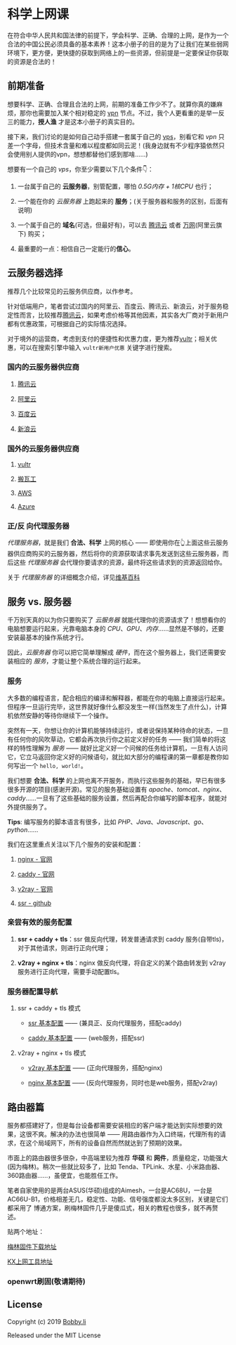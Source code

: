 # 科学上网课

在符合中华人民共和国法律的前提下，学会科学、正确、合理的上网，是作为一个合法的中国公民必须具备的基本素养！这本小册子的目的是为了让我们在某些弱网环境下，更方便，更快捷的获取到网络上的一些资源，但前提是一定要保证你获取的资源是合法的！

## 前期准备
想要科学、正确、合理且合法的上网，前期的准备工作少不了。就算你真的嫌麻烦，那你也需要加入某个相对稳定的 [vpn](https://zh.wikipedia.org/wiki/%E8%99%9B%E6%93%AC%E7%A7%81%E4%BA%BA%E7%B6%B2%E8%B7%AF) 节点。不过，我个人更看重的是举一反三的能力，**授人渔** 才是这本小册子的真实目的。

接下来，我们讨论的是如何自己动手搭建一套属于自己的 [vps](https://zh.wikipedia.org/wiki/%E8%99%9A%E6%8B%9F%E4%B8%93%E7%94%A8%E6%9C%8D%E5%8A%A1%E5%99%A8)，别看它和 *vpn* 只差一个字母，但技术含量和难以程度都如同云泥！(我身边就有不少程序猿依然只会使用别人提供的vpn，想想都替他们感到那啥……)

想要有一个自己的 *vps*，你至少需要以下几个条件👇：
1. 一台属于自己的 **云服务器**，别管配置，哪怕 *0.5G内存 + 1核CPU* 也行；

2. 一个能在你的 *云服务器* 上跑起来的 **服务**；(关于服务器和服务的区别，后面有说明)

3. 一个属于自己的 **域名**(可选，但最好有)，可以去 [腾讯云](https://cloud.tencent.com/act/domainsales) 或者 [万网](https://www.hichina.com/)(阿里云旗下) 购买；

4. 最重要的一点：相信自己一定能行的**信心**。

## 云服务器选择
推荐几个比较常见的云服务供应商，以作参考。

针对低端用户，笔者尝试过国内的阿里云、百度云、腾讯云、新浪云，对于服务稳定性而言，比较推荐[腾讯云](https://cloud.tencent.com)，如果考虑价格等其他因素，其实各大厂商对于新用户都有优惠政策，可根据自己的实际情况选择。

对于境外的运营商，考虑到支付的便捷性和优惠力度，更为推荐[vultr](https://www.vultr.com/)；相关优惠，可以在搜索引擎中输入 `vultr新用户优惠` 关键字进行搜索。

### 国内的云服务器供应商
1. [腾讯云](https://cloud.tencent.com)

2. [阿里云](https://cn.aliyun.com)

3. [百度云](https://cloud.baidu.com/)

4. [新浪云](https://www.sinacloud.com/)

### 国外的云服务器供应商
1. [vultr](https://www.vultr.com/)

2. [搬瓦工](https://bandwagonhost.com/)

3. [AWS](https://aws.amazon.com/cn/)

4. [Azure](https://azure.microsoft.com/)


### 正/反 向代理服务器
*代理服务器*，就是我们 **合法、科学** 上网的核心 —— 即使用你在👆上面这些云服务器供应商购买的云服务器，然后将你的资源获取请求事先发送到这些云服务器，而后这些 *代理服务器* 会代理你要请求的资源，最终将这些请求到的资源返回给你。

关于 *代理服务器* 的详细概念介绍，详见[维基百科](https://zh.wikipedia.org/wiki/%E4%BB%A3%E7%90%86%E6%9C%8D%E5%8A%A1%E5%99%A8)

## 服务 vs. 服务器
千万别天真的以为你只要购买了 *云服务器* 就能代理你的资源请求了！想想看你的电脑想要运行起来，光靠电脑本身的 *CPU*、*GPU*、*内存*……显然是不够的，还要安装最基本的操作系统才行。

因此，*云服务器* 你可以把它简单理解成 *硬件*，而在这个服务器上，我们还需要安装相应的 *服务*，才能让整个系统合理的运行起来。

### 服务
大多数的编程语言，配合相应的编译和解释器，都能在你的电脑上直接运行起来。但程序一旦运行完毕，这世界就好像什么都没发生一样(当然发生了点什么)，计算机依然安静的等待你继续下一个操作。

突然有一天，你想让你的计算机能够持续运行，或者说保持某种待命的状态，一旦有任何你的风吹草动，它都会再次执行你之前定义好的任务 —— 我们简单的将这样的特性理解为 *服务* —— 就好比定义好一个问候的任务给计算机，一旦有人访问它，它立马返回你定义好的问候语句，就比如大部分的编程课的第一章都是教你如何写出一个 `hello, world!`。

我们想要 **合法、科学** 的上网也离不开服务，而执行这些服务的基础，早已有很多很多开源的项目(感谢开源)。常见的服务基础设置有 *apache*、*tomcat*、*nginx*、*caddy*……一旦有了这些基础的服务设置，然后再配合你编写的脚本程序，就能对外提供服务了。

**Tips**: 编写服务的脚本语言有很多，比如 *PHP*、*Java*、*Javascript*、*go*、*python*……

我们在这里重点关注以下几个服务的安装和配置：
1. [nginx - 官网](https://nginx.org/en/docs/)

2. [caddy - 官网](https://caddyserver.com/v1/docs)

3. [v2ray - 官网](https://www.v2ray.com/)

4. [ssr - github](https://github.com/shadowsocksrr/shadowsocksr)

### 亲尝有效的服务配置
1. **ssr + caddy + tls**：ssr 做反向代理，转发普通请求到 caddy 服务(自带tls)，对于其他请求，则进行正向代理；

2. **v2ray + nginx + tls**：nginx 做反向代理，将自定义的某个路由转发到 v2ray 服务进行正向代理，需要手动配置tls。

### 服务器配置导航
1. ssr + caddy + tls 模式
    * [ssr 基本配置](/ssr.md) —— (兼具正、反向代理服务，搭配caddy)

    * [caddy 基本配置](/caddy.md) —— (web服务，搭配ssr)

2. v2ray + nginx + tls 模式
    * [v2ray 基本配置](/v2ray.md) —— (正向代理服务，搭配nginx)

    * [nginx 基本配置](/nginx.md) —— (反向代理服务，同时也是web服务，搭配v2ray)



## 路由器篇
服务都搭建好了，但是每台设备都需要安装相应的客户端才能达到实际想要的效果，这很不爽。解决的办法也很简单 —— 用路由器作为入口终端，代理所有的请求，在这个局域网下，所有的设备自然而然就达到了预期的效果。

市面上的路由器很多很杂，中高端里较为推荐 **华硕** 和 **网件**，质量稳定，功能强大(因为梅林)。稍次一些就比较多了，比如 Tenda、TPLink、水星、小米路由器、360路由器……，虽便宜，也能胜任工作。

笔者自家使用的是两台ASUS(华硕)组成的Aimesh，一台是AC68U，一台是AC66U-B1，价格相差无几，稳定性、功能、信号强度都没太多区别，关键是它们都采用了 博通方案，刷梅林固件几乎是傻瓜式，相关的教程也很多，就不再赘述。

贴两个地址：

[梅林固件下载地址](http://firmware.koolshare.cn/)

[KX上网工具地址](https://github.com/hq450/fancyss)

### openwrt刷固(敬请期待)

## License

Copyright (c) 2019 [Bobby.li](https://github.com/BobbyLH)

Released under the MIT License
